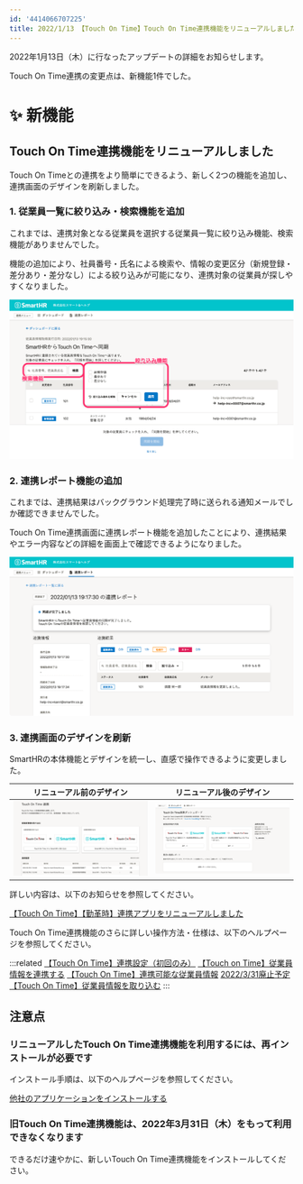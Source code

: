 ```yaml
---
id: '4414066707225'
title: 2022/1/13 【Touch On Time】Touch On Time連携機能をリニューアルしました
---
```

2022年1月13日（木）に行なったアップデートの詳細をお知らせします。

Touch On Time連携の変更点は、新機能1件でした。

# ✨ 新機能

## Touch On Time連携機能をリニューアルしました

Touch On Timeとの連携をより簡単にできるよう、新しく2つの機能を追加し、連携画面のデザインを刷新しました。

### 1\. 従業員一覧に絞り込み・検索機能を追加

これまでは、連携対象となる従業員を選択する従業員一覧に絞り込み機能、検索機能がありませんでした。

機能の追加により、社員番号・氏名による検索や、情報の変更区分（新規登録・差分あり・差分なし）による絞り込みが可能になり、連携対象の従業員が探しやすくなりました。

![](./00_Touch_On_Time___SmartHR____________.png)

### 2. 連携レポート機能の追加

これまでは、連携結果はバックグラウンド処理完了時に送られる通知メールでしか確認できませんでした。

Touch On Time連携画面に連携レポート機能を追加したことにより、連携結果やエラー内容などの詳細を画面上で確認できるようになりました。

![](./01_Touch_On_Time___SmartHR____________.png)

### 3\. 連携画面のデザインを刷新

SmartHRの本体機能とデザインを統一し、直感で操作できるように変更しました。

| **リニューアル前のデザイン** | **リニューアル後のデザイン** |
| --- | --- |
|   ![](./_Touch_On_Time____.png)   |   ![](./02_Touch_On_Time___SmartHR____________.png)   |

詳しい内容は、以下のお知らせを参照してください。

[【Touch On Time】【勤革時】連携アプリをリニューアルしました](https://smarthr.jp/update/32042)

Touch On Time連携機能のさらに詳しい操作方法・仕様は、以下のヘルプページを参照してください。

:::related
[【Touch On Time】連携設定（初回のみ）](https://knowledge.smarthr.jp/hc/ja/articles/360026103914)
[【Touch on Time】従業員情報を連携する](https://knowledge.smarthr.jp/hc/ja/articles/4411971273113)
[【Touch On Time】連携可能な従業員情報](https://knowledge.smarthr.jp/hc/ja/articles/360026262493)
[2022/3/31廃止予定【Touch On Time】従業員情報を取り込む](https://knowledge.smarthr.jp/hc/ja/articles/360026262473)
:::

## 注意点

### リニューアルしたTouch On Time連携機能を利用するには、再インストールが必要です

インストール手順は、以下のヘルプページを参照してください。

[他社のアプリケーションをインストールする](https://knowledge.smarthr.jp/hc/ja/articles/4405252726041)

### 旧Touch On Time連携機能は、2022年3月31日（木）をもって利用できなくなります

できるだけ速やかに、新しいTouch On Time連携機能をインストールしてください。
